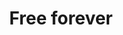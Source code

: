 ---
oder: 1
title: "Free forever"
description: "Proin et nisi nisi. Aliquam quis vehicula est. In vehicula felis eget elit lacinia, id porttitor mi."
createdAt: "Mar 23, 2023"
LastEdit: "Mar 23, 2023"
---